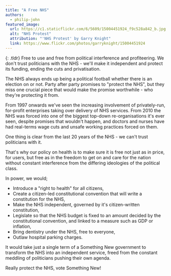 ```yaml
---
title: "A Free NHS"
authors:
  - philip-john
featured_image:
  url: https://c1.staticflickr.com/6/5609/15004451924_f9c528a842_b.jpg
  alt: "NHS Protest"
  attribution: "'NHS Protest' by Garry Knight"
  link: https://www.flickr.com/photos/garryknight/15004451924
---
```


{: .tldr}
Free to use and free from political interference and profiteering. We don't trust politicians with the NHS - we'll make it independent and protect its funding, ending the cuts and privatisation.

The NHS always ends up being a political football whether there is an election on or not. Party after party promises to "protect the NHS", but they miss one crucial piece that would make the promise worthwhile - who they're protecting it from.

From 1997 onwards we've seen the increasing involvement of privately-run, for-profit enterprises taking over delivery of NHS services. From 2010 the NHS was forced into one of the biggest top-down re-organisations it's ever seen, despite promises that wouldn't happen, and doctors and nurses have had real-terms wage cuts and unsafe working practices forced on them.

One thing is clear from the last 20 years of the NHS - we can't trust politicians with it.

That's why our policy on health is to make sure it is free not just as in price, for users, but free as in the freedom to get on and care for the nation without constant interference from the differing ideologies of the political class.

In power, we would;

* Introduce a "right to health" for all citizens,
* Create a citizen-led constitutional convention that will write a constitution for the NHS,
* Make the NHS independent, governed by it's citizen-written constitution,
* Legislate so that the NHS budget is fixed to an amount decided by the constitutional convention, and linked to a measure such as GDP or inflation,
* Bring dentistry under the NHS, free to everyone,
* Outlaw hospital parking charges.

It would take just a single term of a Something New government to transform the NHS into an independent service, freed from the constant meddling of politicians pushing their own agenda.

Really protect the NHS, vote Something New!
